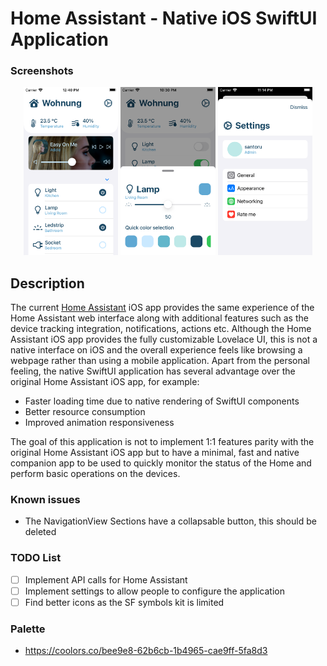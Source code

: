 # Home Assistant - Native iOS SwiftUI Application

### Screenshots
<p align="center">
<img width="30%" src="img/screenshot/1.png" />
<img width="30%" src="img/screenshot/2.png" />
<img width="30%" src="img/screenshot/3.png" />
</p>

## Description
The current [Home Assistant](https://github.com/home-assistant/iOS) iOS app provides the same experience of the Home Assistant web interface along with additional features such as the device tracking integration, notifications, actions etc.
Although the Home Assistant iOS app provides the fully customizable Lovelace UI, this is not a native interface on iOS and the overall experience feels like browsing a webpage rather than using a mobile application.
Apart from the personal feeling, the native SwiftUI application has several advantage over the original Home Assistant iOS app, for example:

- Faster loading time due to native rendering of SwiftUI components
- Better resource consumption
- Improved animation responsiveness

The goal of this application is not to implement 1:1 features parity with the original Home Assistant iOS app but to have a minimal, fast and native companion app to be used to quickly monitor the status of the Home and perform basic operations on the devices.

### Known issues
- The NavigationView Sections have a collapsable button, this should be deleted

### TODO List
- [ ] Implement API calls for Home Assistant
- [ ] Implement settings to allow people to configure the application
- [ ] Find better icons as the SF symbols kit is limited

### Palette
- https://coolors.co/bee9e8-62b6cb-1b4965-cae9ff-5fa8d3
